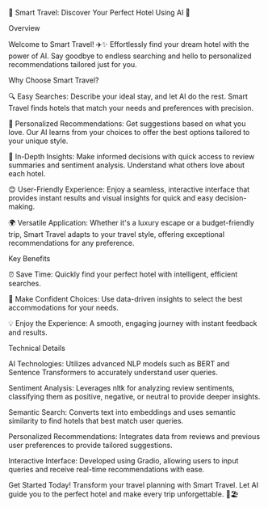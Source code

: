 🌟 Smart Travel: Discover Your Perfect Hotel Using AI 🏨



Overview

Welcome to Smart Travel! ✈️✨ Effortlessly find your dream hotel with the power of AI. Say goodbye to endless searching and hello to personalized recommendations tailored just for you.



Why Choose Smart Travel?


🔍 Easy Searches: Describe your ideal stay, and let AI do the rest. Smart Travel finds hotels that match your needs and preferences with precision.

🌟 Personalized Recommendations: Get suggestions based on what you love. Our AI learns from your choices to offer the best options tailored to your unique style.

🔎 In-Depth Insights: Make informed decisions with quick access to review summaries and sentiment analysis. Understand what others love about each hotel.

😊 User-Friendly Experience: Enjoy a seamless, interactive interface that provides instant results and visual insights for quick and easy decision-making.

🌍 Versatile Application: Whether it's a luxury escape or a budget-friendly trip, Smart Travel adapts to your travel style, offering exceptional recommendations for any preference.



Key Benefits

⏰ Save Time: Quickly find your perfect hotel with intelligent, efficient searches.

🤝 Make Confident Choices: Use data-driven insights to select the best accommodations for your needs.

💡 Enjoy the Experience: A smooth, engaging journey with instant feedback and results.




Technical Details

AI Technologies: Utilizes advanced NLP models such as BERT and Sentence Transformers to accurately understand user queries.

Sentiment Analysis: Leverages nltk for analyzing review sentiments, classifying them as positive, negative, or neutral to provide deeper insights.

Semantic Search: Converts text into embeddings and uses semantic similarity to find hotels that best match user queries.

Personalized Recommendations: Integrates data from reviews and previous user preferences to provide tailored suggestions.

Interactive Interface: Developed using Gradio, allowing users to input queries and receive real-time recommendations with ease.


Get Started Today!
Transform your travel planning with Smart Travel. Let AI guide you to the perfect hotel and make every trip unforgettable. 🌟🏖️
